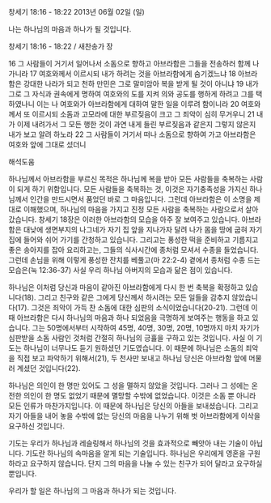 창세기 18:16 - 18:22 
2013년 06월 02일 (일)

나는 하나님의 마음과 하나가 될 것입니다.



창세기 18:16 - 18:22 / 새찬송가  장


16 그 사람들이 거기서 일어나서 소돔으로 향하고 아브라함은 그들을 전송하러 함께 나가니라
17 여호와께서 이르시되 내가 하려는 것을 아브라함에게 숨기겠느냐
18 아브라함은 강대한 나라가 되고 천하 만민은 그로 말미암아 복을 받게 될 것이 아니냐
19 내가 그로 그 자식과 권속에게 명하여 여호와의 도를 지켜 의와 공도를 행하게 하려고 그를 택하였나니 이는 나 여호와가 아브라함에게 대하여 말한 일을 이루려 함이니라
20 여호와께서 또 이르시되 소돔과 고모라에 대한 부르짖음이 크고 그 죄악이 심히 무거우니
21 내가 이제 내려가서 그 모든 행한 것이 과연 내게 들린 부르짖음과 같은지 그렇지 않은지 내가 보고 알려 하노라
22 그 사람들이 거기서 떠나 소돔으로 향하여 가고 아브라함은 여호와 앞에 그대로 섰더니

해석도움





하나님께서 아브라함을 부르신 목적은 하나님께 복을 받아 모든 사람들을 축복하는 사람이 되게 하기 위함입니다. 모든 사람들을 축복하는 것, 이것은 자기충족성을 가지신 하나님께서 인간을 만드시면서 품었던 바로 그 마음입니다. 그런데 아브라함은 이 소명을 제대로 이해했으며, 하나님의 마음을 가지고 진정 모든 사람을 축복하는 사람으로서 살아갔습니다. 창세기 18장은 이러한 아브라함의 모습을 아주 잘 보여주고 있습니다. 아브라함은 대낮에 생면부지의 나그네가 자기 집 앞을 지나가자 달려 나가 몸을 땅에 굽혀 자기 집에 들어와 쉬어 가기를 간청하고 있습니다. 그리고는 풍성한 떡을 준비하고 기름지고 좋은 송아지를 잡아 요리하고는, 그들의 식사시간에 종처럼 모셔서 수종을 들었습니다. 그런데 손님을 위해 이렇게 풍성한 잔치를 베풀고(마 22:2-4) 곁에서 종처럼 수종 드는 모습은(눅 12:36-37) 사실 우리 하나님 아버지의 모습과 닮은 점이 있습니다. 

하나님은 이처럼 당신과 마음이 같아진 아브라함에게 다시 한 번 축복을 확정하고 있습니다(18). 그리고 친구와 같은 그에게 당신께서 하시려는 모든 일들을 감추지 않았습니다(17). 그것은 죄악이 가득 찬 소돔에 대한 심판의 소식이었습니다(20-21). 그런데 이때 아브라함은 다시 하나님의 마음과 하나 되었음을 극명하게 보여주는 행동을 하고 있습니다. 그는 50명에서부터 시작하여 45명, 40명, 30명, 20명, 10명까지 마치 자기가 심판받을 소돔 사람인 것처럼 간절히 하나님의 긍휼을 구하고 있는 것입니다. 사실 이 기도는 하나님이 너무나도 듣기 원하셨던 기도였습니다. 이 때문에 하나님은 소돔의 죄악을 직접 보고 파악하기 위해서(21), 두 천사만 보내고 하나님 당신은 아브라함 앞에 머물러 계셨던 것입니다(22). 

하나님은 의인이 한 명만 있어도 그 성을 멸하지 않았을 것입니다. 그러나 그 성에는 온전한 의인이 한 명도 없었기 때문에 멸망할 수밖에 없었습니다. 이것은 소돔 뿐 아니라 모든 인류가 마찬가지입니다. 이 때문에 하나님은 당신의 아들을 보내셨습니다. 그리고 자기 아들을 내어 놓을 수밖에 없는 당신의 마음을 나누기 위해 벗 아브라함에게 이삭을 요구하신 것입니다. 

기도는 우리가 하나님과 레슬링해서 하나님의 것을 효과적으로 빼앗아 내는 기술이 아닙니다. 기도란 하나님의 속마음을 알게 되는 기술입니다. 하나님은 우리에게 영혼을 구원하라고 요구하지 않습니다. 단지 그의 마음을 나눌 수 있는 친구가 되어 달라고 요구하실 뿐입니다.

우리가 할 일은 하나님의 그 마음과 하나가 되는 것입니다.